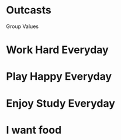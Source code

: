 # Outcasts
Group Values 
# Work Hard Everyday
# Play Happy Everyday
# Enjoy Study Everyday
# I want food
